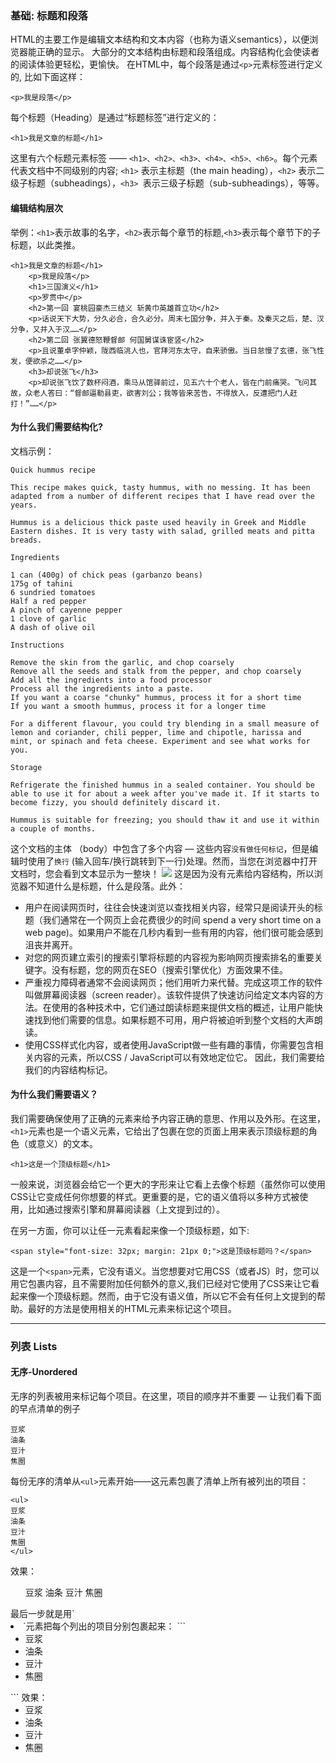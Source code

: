 ### 基础: 标题和段落
HTML的主要工作是编辑文本结构和文本内容（也称为语义semantics），以便浏览器能正确的显示。
大部分的文本结构由标题和段落组成。内容结构化会使读者的阅读体验更轻松，更愉快。
在HTML中，每个段落是通过`<p>`元素标签进行定义的, 比如下面这样：
```
<p>我是段落</p>
```
每个标题（Heading）是通过“标题标签”进行定义的：
```
<h1>我是文章的标题</h1>
```
这里有六个标题元素标签 —— `<h1>、<h2>、<h3>、<h4>、<h5>、<h6>`。每个元素代表文档中不同级别的内容; `<h1>` 表示主标题（the main heading），`<h2>` 表示二级子标题（subheadings），`<h3> `表示三级子标题（sub-subheadings），等等。
#### 编辑结构层次
举例：`<h1>`表示故事的名字，`<h2>`表示每个章节的标题,`<h3>`表示每个章节下的子标题，以此类推。
```
<h1>我是文章的标题</h1>
    <p>我是段落</p>
    <h1>三国演义</h1>
    <p>罗贯中</p>
    <h2>第一回 宴桃园豪杰三结义 斩黄巾英雄首立功</h2>
    <p>话说天下大势，分久必合，合久必分。周末七国分争，并入于秦。及秦灭之后，楚、汉分争，又并入于汉……</p>
    <h2>第二回 张翼德怒鞭督邮 何国舅谋诛宦竖</h2>
    <p>且说董卓字仲颖，陇西临洮人也，官拜河东太守，自来骄傲。当日怠慢了玄德，张飞性发，便欲杀之……</p>
    <h3>却说张飞</h3>
    <p>却说张飞饮了数杯闷酒，乘马从馆驿前过，见五六十个老人，皆在门前痛哭。飞问其故，众老人答曰：“督邮逼勒县吏，欲害刘公；我等皆来苦告，不得放入，反遭把门人赶打！”……</p>
```

#### 为什么我们需要结构化?
文档示例：
```
Quick hummus recipe

This recipe makes quick, tasty hummus, with no messing. It has been adapted from a number of different recipes that I have read over the years.

Hummus is a delicious thick paste used heavily in Greek and Middle Eastern dishes. It is very tasty with salad, grilled meats and pitta breads.

Ingredients

1 can (400g) of chick peas (garbanzo beans)
175g of tahini
6 sundried tomatoes
Half a red pepper
A pinch of cayenne pepper
1 clove of garlic
A dash of olive oil

Instructions

Remove the skin from the garlic, and chop coarsely
Remove all the seeds and stalk from the pepper, and chop coarsely
Add all the ingredients into a food processor
Process all the ingredients into a paste.
If you want a coarse "chunky" hummus, process it for a short time
If you want a smooth hummus, process it for a longer time

For a different flavour, you could try blending in a small measure of lemon and coriander, chili pepper, lime and chipotle, harissa and mint, or spinach and feta cheese. Experiment and see what works for you.

Storage

Refrigerate the finished hummus in a sealed container. You should be able to use it for about a week after you've made it. If it starts to become fizzy, you should definitely discard it.

Hummus is suitable for freezing; you should thaw it and use it within a couple of months.
```
这个文档的主体 （body）中包含了多个内容 — 这些内容`没有做任何标记`，但是编辑时使用了`换行` (输入回车/换行跳转到下一行)处理。然而，当您在浏览器中打开文档时，您会看到文本显示为一整块！
![](http://pt2sht59w.bkt.clouddn.com/blog_imgs/2019-6-15-p1.jpg)
这是因为没有元素给内容结构，所以浏览器不知道什么是标题，什么是段落。此外：
- 用户在阅读网页时，往往会快速浏览以查找相关内容，经常只是阅读开头的标题（我们通常在一个网页上会花费很少的时间 spend a very short time on a web page)。如果用户不能在几秒内看到一些有用的内容，他们很可能会感到沮丧并离开。
- 对您的网页建立索引的搜索引擎将标题的内容视为影响网页搜索排名的重要关键字。没有标题，您的网页在SEO（搜索引擎优化）方面效果不佳。
- 严重视力障碍者通常不会阅读网页；他们用听力来代替。完成这项工作的软件叫做屏幕阅读器（screen reader）。该软件提供了快速访问给定文本内容的方法。在使用的各种技术中，它们通过朗读标题来提供文档的概述，让用户能快速找到他们需要的信息。如果标题不可用，用户将被迫听到整个文档的大声朗读。
- 使用CSS样式化内容，或者使用JavaScript做一些有趣的事情，你需要包含相关内容的元素，所以CSS / JavaScript可以有效地定位它。
因此，我们需要给我们的内容结构标记。

#### 为什么我们需要语义？
我们需要确保使用了正确的元素来给予内容正确的意思、作用以及外形。在这里，`<h1>`元素也是一个语义元素，它给出了包裹在您的页面上用来表示顶级标题的角色（或意义）的文本。
```
<h1>这是一个顶级标题</h1>
```
一般来说，浏览器会给它一个更大的字形来让它看上去像个标题（虽然你可以使用CSS让它变成任何你想要的样式。更重要的是，它的语义值将以多种方式被使用，比如通过搜索引擎和屏幕阅读器（上文提到过的）。

在另一方面，你可以让任一元素看起来像一个顶级标题，如下:
```
<span style="font-size: 32px; margin: 21px 0;">这是顶级标题吗？</span>
```
这是一个`<span>`元素，它没有语义。当您想要对它用CSS（或者JS）时，您可以用它包裹内容，且不需要附加任何额外的意义,我们已经对它使用了CSS来让它看起来像一个顶级标题。然而，由于它没有语义值，所以它不会有任何上文提到的帮助。最好的方法是使用相关的HTML元素来标记这个项目。

--------------------

### 列表 Lists
#### 无序-Unordered
无序的列表被用来标记每个项目。在这里，项目的顺序并不重要 — 让我们看下面的早点清单的例子
```
豆浆
油条
豆汁
焦圈
```
每份无序的清单从`<ul>`元素开始——这元素包裹了清单上所有被列出的项目：
```
<ul>
豆浆
油条
豆汁
焦圈
</ul>
```
效果：
<ul>
豆浆
油条
豆汁
焦圈
</ul>
最后一步就是用`<li>`元素把每个列出的项目分别包裹起来：
```
<ul>
    <li>豆浆</li>
    <li>油条</li>
    <li>豆汁</li>
    <li>焦圈</li>
</ul>
```
效果：
<ul>
    <li>豆浆</li>
    <li>油条</li>
    <li>豆汁</li>
    <li>焦圈</li>
</ul>




